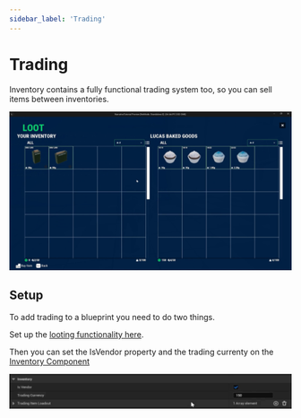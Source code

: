 ```yaml
---
sidebar_label: 'Trading'
---
```


# Trading

Inventory contains a fully functional trading system too, so you can sell items between inventories.

![npc-trading-shop-ui.png](/img/pro/inventory/npc-trading-shop-ui.png)

## Setup

To add trading to a blueprint you need to do two things.

Set up the [looting functionality here](./index.md). 

Then you can set the IsVendor property and the trading currenty on the [Inventory Component](../inventory-component/index.md#properties)

![npc-trading.png](/img/pro/inventory/npc-trading.png)